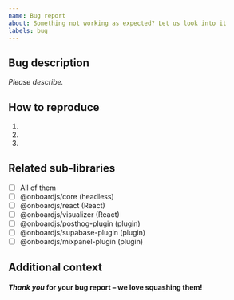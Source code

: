 ```yaml
---
name: Bug report
about: Something not working as expected? Let us look into it
labels: bug
---
```


## Bug description

_Please describe._

## How to reproduce

1.
2.
3.

## Related sub-libraries

- [ ] All of them
- [ ] @onboardjs/core (headless)
- [ ] @onboardjs/react (React)
- [ ] @onboardjs/visualizer (React)
- [ ] @onboardjs/posthog-plugin (plugin)
- [ ] @onboardjs/supabase-plugin (plugin)
- [ ] @onboardjs/mixpanel-plugin (plugin)

## Additional context

#### _Thank you_ for your bug report – we love squashing them!
